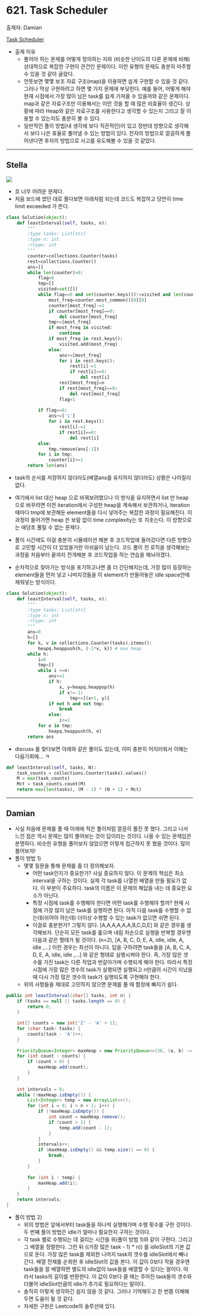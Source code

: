 # 621. Task Scheduler 

출제자: Damian

[Task Scheduler](https://leetcode.com/problems/task-scheduler/)

- 출제 이유
  - 풀어야 하는 문제를 어떻게 정의하는 지와 (비슷한 난이도의 다른 문제에 비해) 상대적으로 복잡한 구현이 관건인 문제이다. 이런 유형의 문제도 충분히 마주할 수 있을 것 같아 골랐다.
  - 언뜻보면 몇몇 보조 자료 구조(map)을 이용하면 쉽게 구현할 수 있을 것 같다. 그러나 막상 구현하려고 하면 몇 가지 문제에 부딪힌다. 예를 들어, 어떻게 해야 현재 시점에서 가장 많이 남은 task를 쉽게 가져올 수 있을까와 같은 문제이다. map과 같은 자료구조만 이용해서는 이런 것을 할 때 많은 비효율이 생긴다. 상황에 따라 Heap와 같은 자료구조를 사용한다고 생각할 수 있는지 그리고 잘 이용할 수 있는지도 충분히 볼 수 있다.
  - 일반적인 풀이 방법(내 생각에 보다 직관적인)이 있고 정반대 방향으로 생각해서 보다 나은 효율로 풀어낼 수 있는 방법이 있다. 전자의 방법으로 깔끔하게 풀어낸다면 후자의 방법으로 사고를 유도해볼 수 있을 것 같았다.

---

## Stella
![](./images/20200216_621_stella.jpeg)

- 흐 너무 어려운 문제다.
- 처음 보드에 썼던 대로 풀다보면 아래처럼 되는데 코드도 복잡하고 당연히 time limit exceeded 가 뜬다.
```python
class Solution(object):
    def leastInterval(self, tasks, n):
        """
        :type tasks: List[str]
        :type n: int
        :rtype: int
        """
        counter=collections.Counter(tasks)
        rest=collections.Counter()
        ans=[]
        while len(counter)>0:
            flag=0
            tmp=[]
            visited=set([])    
            while flag==0 and set(counter.keys())!=visited and len(counter)>0:
                most_freq=counter.most_common()[0][0]
                counter[most_freq]-=1
                if counter[most_freq]==0:
                    del counter[most_freq]
                tmp+=[most_freq]
                if most_freq in visited:
                    continue
                if most_freq in rest.keys():
                    visited.add(most_freq)
                else:
                    ans+=[most_freq]
                    for i in rest.keys():
                        rest[i]-=1
                        if rest[i]==0:
                            del rest[i]
                    rest[most_freq]=n
                    if rest[most_freq]==0:
                        del rest[most_freq]
                    flag=1
                    
            if flag==0:
                ans+=['i']
                for i in rest.keys():
                    rest[i]-=1
                    if rest[i]==0:
                        del rest[i]
            else:
                tmp.remove(ans[-1])
            for i in tmp:
                counter[i]+=1
        return len(ans)
```
- task의 순서를 저장하지 않더라도(배열ans를 유지하지 않더라도) 상황은 나아질리 없다.
- 여기에서 list 대신 heap 으로 바꿔보려했으나 이 방식을 유지하면서 list 만 heap으로 바꾸려면 이전 iteration에서 구성한 heap을 계속해서 보관하거나, iteration때마다 tmp에 보관해둔 element들을 다시 넣어주는 복잡한 과정이 필요해진다. 이 과정이 들어가면 heap 쓴 보람 없이 time complexity는 또 치솟는다. 이 방향으로는 애당초 풀릴 수 없는 문제다.
- 풀이 시간에도 이걸 충분히 시뮬레이션 해본 후 코드작업에 들어갔다면 다른 방향으로 고민할 시간이 더 있었을거란 아쉬움이 남는다. 코드 풀이 전 로직을 생각해보는 과정을 처음부터 끝까지 전개해본 후 코드작업을 하는 연습을 해놔야겠다.

- 순차적으로 찾아가는 방식을 포기하고나면 좀 더 간단해지는데, 가장 많이 등장하는 element들을 먼저 넣고 나머지것들을 이 element가 만들어놓은 idle space안에 채워넣는 방식이다.
```python
class Solution(object):
    def leastInterval(self, tasks, n):
        """
        :type tasks: List[str]
        :type n: int
        :rtype: int
        """
        ans=0
        h=[]
        for k, v in collections.Counter(tasks).items():
            heapq.heappush(h, (-1*v, k)) # max heap
        while h:
            i=0
            tmp=[]
            while i <=n:
                ans+=1
                if h:
                    x, y=heapq.heappop(h)
                    if x!=-1:
                        tmp+=[(x+1, y)]
                if not h and not tmp:
                    break
                else:
                    i+=1
            for e in tmp:
                heapq.heappush(h, e)
        return ans
```

- discuss 를 찾다보면 아래와 같은 풀이도 있는데, 이미 충분히 어지러워서 이해는 다음기회에... ㅋ
```python
def leastInterval(self, tasks, N):
    task_counts = collections.Counter(tasks).values()
    M = max(task_counts)
    Mct = task_counts.count(M)
    return max(len(tasks), (M - 1) * (N + 1) + Mct)
```

---

## Damian

- 사실 처음에 문제를 풀 때 아래에 적은 풀이처럼 깔끔히 풀진 못 했다. 그리고 나서 느낀 점은 역시 문제는 많이 풀어보는 것이 답이라는 것이다. 나올 수 있는 문제임은 분명하다. 비슷한 유형을 풀어보지 않았으면 이렇게 접근하지 못 했을 것이다. 많이 풀어보자!
- 풀이 방법 1)
  - 몇몇 질문을 통해 문제를 좀 더 정의해보자.
    - 어떤 task인지가 중요한가? 사실 중요하지 않다. 이 문제의 핵심은 최소 interval을 구하는 것이다. 실제 각 task를 나열한 배열을 만들 필요가 없다. 이 부분이 주요하다. task의 이름은 이 문제의 해답을 내는 데 중요한 요소가 아닌다.
    - 특정 시점에 task를 수행해야 한다면 어떤 task를 수행해야 할까? 현재 시점에 가장 많이 남은 task를 실행하면 된다. 아직 다음 task를 수행할 수 없는데(쉬어야 하는데) 더이상 수행할 수 있는 task가 없으면 쉬면 된다.
    - 이걸로 충분한가? 그렇지 않다. [A,A,A,A,A,A,B,C,D,E] 와 같은 경우를 생각해보자. 단순히 모든 task를 훑으며 내림 차순으로 실행을 반복할 경우엔 다음과 같은 형태가 될 것이다. (n=2), [A, B, C, D, E, A, idle, idle, A, idle ,...] 이런 경우는 최선이 아니다. 답을 구하려면 task들을 [A, B, C, A, D, E, A, idle, idle ,...] 와 같은 형태로 실행시켜야 한다. 즉, 가장 많은 갯수를 가진 task는 다른 작업과 번갈아가며 수행되게 해야 한다. 따라서 특정 시점에 가장 많은 갯수의 task가 실행되면 실행되고 n만큼의 시간이 지났을 때 다시 가장 많은 갯수의 task가 실행되도록 구현해야 한다.
  - 위의 사항들을 제대로 고민하지 않으면 문제를 풀 때 함정에 빠지기 쉽다.

```java
public int leastInterval(char[] tasks, int n) {
    if (tasks == null || tasks.length == 0) {
        return 0;
    }
    
    int[] counts = new int['Z' - 'A' + 1];
    for (char task: tasks) {
        counts[task - 'A']++;
    }
    
    PriorityQueue<Integer> maxHeap = new PriorityQueue<>(26, (a, b) -> b - a);
    for (int count : counts) {
        if (count > 0) {
            maxHeap.add(count);
        }
    }
    
    int intervals = 0;
    while (!maxHeap.isEmpty()) {
        List<Integer> temp = new ArrayList<>();
        for (int i = 0; i < n + 1; i++) {
            if (!maxHeap.isEmpty()) {
                int count = maxHeap.remove();
                if (count > 1) {
                    temp.add(count - 1);
                }
            }
            intervals++;
            if (maxHeap.isEmpty() && temp.size() == 0) {
                break;
            }
        }
        
        for (int i : temp) {
            maxHeap.add(i);
        }
    }
    return intervals;
}
```

- 풀이 방법 2)
  - 위의 방법은 앞에서부터 task들을 하나씩 실행해가며 수행 횟수를 구한 것이다. 두 번째 풀이 방법은 idle가 얼마나 필요한지 구하는 것이다.
  - 각 task 별로 수행되는 데 걸리는 시간을 위(풀이 방법 1)와 같이 구한다. 그리고 그 배열을 정렬한다. 그런 뒤 ((가장 많은 task - 1) * n)) 를 idleSlot의 기본 값으로 둔다. 가장 많은 task를 제외한 나머지 task의 갯수를 idleSlot에서 빼나간다. 배열 전체를 순회한 후 idleSlot의 값을 본다. 이 값이 0보다 작을 경우엔 task들을 잘 배열하면 별도의 idle없이 task들을 배열할 수 있다는 말이다. 따라서 tasks의 길이를 반환한다. 이 값이 0보다 클 때는 주어진 task들의 갯수와 더불어 idleSlot만큼의 idle가 추가로 필요하다는 말이다.
  - 솔직히 이렇게 생각하긴 쉽지 않을 것 같다. 그러나 기억해두고 한 번쯤 이해해두면 도움이 될 것 같다.
  - 자세한 구현은 Leetcode의 솔루션에 있다.
